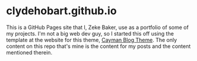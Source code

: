 # clydehobart.github.io

This is a GitHub Pages site that I, Zeke Baker, use as a portfolio of some of my projects. I'm not a big web dev guy, so I started this off using the template at the website for this theme, [Cayman Blog Theme](https://lorepirri.github.io/cayman-blog/). The only content on this repo that's mine is the content for my posts and the content mentioned therein.